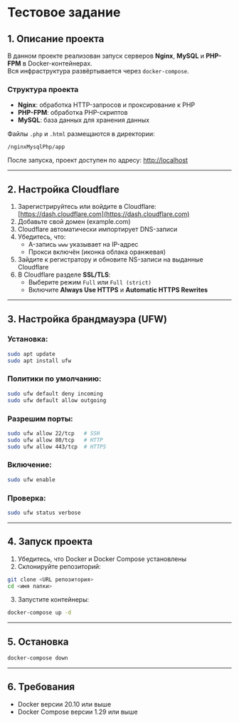 # Тестовое задание

## 1. Описание проекта

В данном проекте реализован запуск серверов **Nginx**, **MySQL** и **PHP-FPM** в Docker-контейнерах.\
Вся инфраструктура развёртывается через `docker-compose`.

### Структура проекта

- **Nginx**: обработка HTTP-запросов и проксирование к PHP
- **PHP-FPM**: обработка PHP-скриптов
- **MySQL**: база данных для хранения данных

Файлы `.php` и `.html` размещаются в директории:

```
/nginxMysqlPhp/app
```

После запуска, проект доступен по адресу: [http://localhost](http://localhost)

---

## 2. Настройка Cloudflare

1. Зарегистрируйтесь или войдите в Cloudflare: [https://dash.cloudflare.com](https://dash.cloudflare.com)
2. Добавьте свой домен (example.com)
3. Cloudflare автоматически импортирует DNS-записи
4. Убедитесь, что:
   - A-запись `www` указывает на IP-адрес
   - Прокси включён (иконка облака оранжевая)
5. Зайдите к регистратору и обновите NS-записи на выданные Cloudflare
6. В Cloudflare разделе **SSL/TLS**:
   - Выберите режим `Full` или `Full (strict)`
   - Включите **Always Use HTTPS** и **Automatic HTTPS Rewrites**

---

## 3. Настройка брандмауэра (UFW)

### Установка:

```bash
sudo apt update
sudo apt install ufw
```

### Политики по умолчанию:

```bash
sudo ufw default deny incoming
sudo ufw default allow outgoing
```

### Разрешим порты:

```bash
sudo ufw allow 22/tcp   # SSH
sudo ufw allow 80/tcp   # HTTP
sudo ufw allow 443/tcp  # HTTPS
```

### Включение:

```bash
sudo ufw enable
```

### Проверка:

```bash
sudo ufw status verbose
```

---

## 4. Запуск проекта

1. Убедитесь, что Docker и Docker Compose установлены
2. Склонируйте репозиторий:

```bash
git clone <URL репозитория>
cd <имя папки>
```

3. Запустите контейнеры:

```bash
docker-compose up -d
```

---

## 5. Остановка

```bash
docker-compose down
```

---

## 6. Требования

- Docker версии 20.10 или выше
- Docker Compose версии 1.29 или выше
